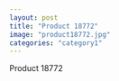 ```yaml
---
layout: post
title: "Product 18772"
image: "product18772.jpg"
categories: "category1"
---
```

Product 18772
